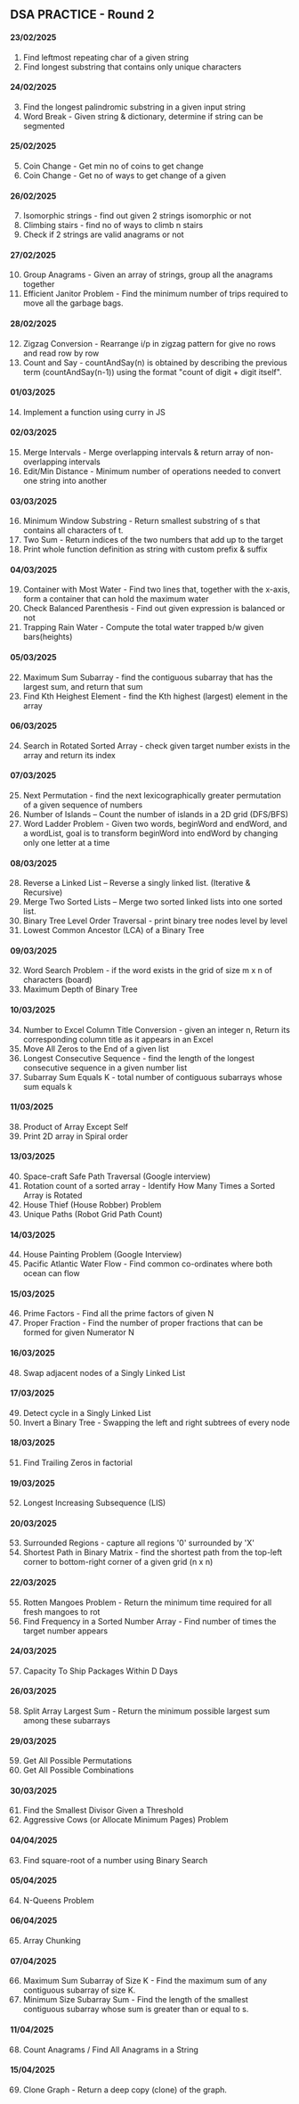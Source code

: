 ## DSA PRACTICE - Round 2

#### 23/02/2025
1. Find leftmost repeating char of a given string
2. Find longest substring that contains only unique characters

#### 24/02/2025

3. Find the longest palindromic substring in a given input string
4. Word Break - Given string & dictionary, determine if string can be segmented

#### 25/02/2025

5. Coin Change - Get min no of coins to get change
6. Coin Change - Get no of ways to get change of a given 

#### 26/02/2025

7. Isomorphic strings - find out given 2 strings isomorphic or not
8. Climbing stairs - find no of ways to climb n stairs
9. Check if 2 strings are valid anagrams or not

#### 27/02/2025

10. Group Anagrams - Given an array of strings, group all the anagrams together
11. Efficient Janitor Problem - Find the minimum number of trips required to move all the garbage bags.

#### 28/02/2025

12. Zigzag Conversion - Rearrange i/p in zigzag pattern for give no rows and read row by row
13. Count and Say - countAndSay(n) is obtained by describing the previous term (countAndSay(n-1)) using the format "count of digit + digit itself".

#### 01/03/2025

14. Implement a function using curry in JS

#### 02/03/2025

15. Merge Intervals - Merge overlapping intervals & return array of non-overlapping intervals
16. Edit/Min Distance - Minimum number of operations needed to convert one string into another

#### 03/03/2025

16. Minimum Window Substring - Return smallest substring of s that contains all characters of t.
17. Two Sum - Return indices of the two numbers that add up to the target
18. Print whole function definition as string with custom prefix & suffix

#### 04/03/2025

19. Container with Most Water - Find two lines that, together with the x-axis, form a container that can hold the maximum water
20. Check Balanced Parenthesis - Find out given expression is balanced or not
21. Trapping Rain Water - Compute the total water trapped b/w given bars(heights)

#### 05/03/2025

22. Maximum Sum Subarray - find the contiguous subarray that has the largest sum, and return that sum
23. Find Kth Heighest Element - find the Kth highest (largest) element in the array

#### 06/03/2025

24. Search in Rotated Sorted Array - check given target number exists in the array and return its index

#### 07/03/2025

25. Next Permutation - find the next lexicographically greater permutation of a given sequence of numbers
26. Number of Islands – Count the number of islands in a 2D grid (DFS/BFS)
27. Word Ladder Problem - Given two words, beginWord and endWord, and a wordList,
goal is to transform beginWord into endWord by changing only one letter at a time

#### 08/03/2025

28. Reverse a Linked List – Reverse a singly linked list. (Iterative & Recursive)
29. Merge Two Sorted Lists – Merge two sorted linked lists into one sorted list.
30. Binary Tree Level Order Traversal - print binary tree nodes level by level
31. Lowest Common Ancestor (LCA) of a Binary Tree

#### 09/03/2025

32. Word Search Problem - if the word exists in the grid of size m x n of characters (board)
33. Maximum Depth of Binary Tree

#### 10/03/2025

34. Number to Excel Column Title Conversion - given an integer n, Return its corresponding column title as it appears in an Excel
35. Move All Zeros to the End of a given list
36. Longest Consecutive Sequence - find the length of the longest consecutive sequence in a given number list
37. Subarray Sum Equals K - total number of contiguous subarrays whose sum equals k

#### 11/03/2025

38. Product of Array Except Self
39. Print 2D array in Spiral order

#### 13/03/2025

40. Space-craft Safe Path Traversal (Google interview)
41. Rotation count of a sorted array - Identify How Many Times a Sorted Array is Rotated
42. House Thief (House Robber) Problem
43. Unique Paths (Robot Grid Path Count)

#### 14/03/2025

44. House Painting Problem (Google Interview)
45. Pacific Atlantic Water Flow - Find common co-ordinates where both ocean can flow

#### 15/03/2025

46. Prime Factors - Find all the prime factors of given N
47. Proper Fraction - Find the number of proper fractions that can be formed for given Numerator N

#### 16/03/2025

48. Swap adjacent nodes of a Singly Linked List

#### 17/03/2025

49. Detect cycle in a Singly Linked List
50. Invert a Binary Tree - Swapping the left and right subtrees of every node

#### 18/03/2025

51. Find Trailing Zeros in factorial

#### 19/03/2025

52. Longest Increasing Subsequence (LIS)

#### 20/03/2025

53. Surrounded Regions - capture all regions '0' surrounded by 'X'
54. Shortest Path in Binary Matrix - find the shortest path from the top-left corner to bottom-right corner of a given grid (n x n)

#### 22/03/2025

55. Rotten Mangoes Problem -  Return the minimum time required for all fresh mangoes to rot
56. Find Frequency in a Sorted Number Array - Find number of times the target number appears

#### 24/03/2025
57. Capacity To Ship Packages Within D Days

#### 26/03/2025
58. Split Array Largest Sum - Return the minimum possible largest sum among these subarrays

#### 29/03/2025
59. Get All Possible Permutations
60. Get All Possible Combinations
 
#### 30/03/2025
61. Find the Smallest Divisor Given a Threshold
62. Aggressive Cows (or Allocate Minimum Pages) Problem

#### 04/04/2025
63. Find square-root of a number using Binary Search

#### 05/04/2025
64. N-Queens Problem

#### 06/04/2025
65. Array Chunking

#### 07/04/2025
66. Maximum Sum Subarray of Size K - Find the maximum sum of any contiguous subarray of size K.
67. Minimum Size Subarray Sum - Find the length of the smallest contiguous subarray whose sum is greater than or equal to s.

#### 11/04/2025
68. Count Anagrams / Find All Anagrams in a String

#### 15/04/2025
69. Clone Graph - Return a deep copy (clone) of the graph.


